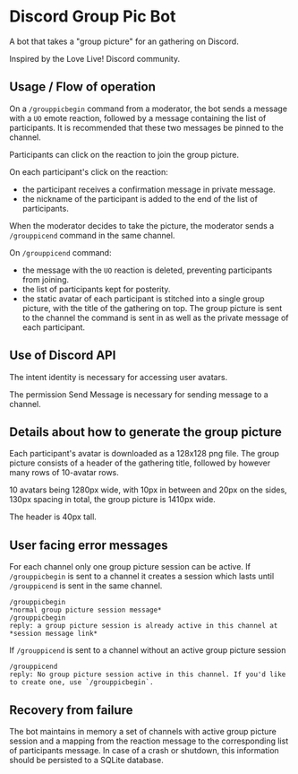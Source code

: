 # Discord Group Pic Bot

A bot that takes a "group picture" for an gathering on Discord.

Inspired by the Love Live! Discord community.

## Usage / Flow of operation

On a `/grouppicbegin` command from a moderator, the bot sends a message with a `UO` emote reaction, followed by a message containing the list of participants. It is recommended that these two messages be pinned to the channel. 

Participants can click on the reaction to join the group picture. 

On each participant's click on the reaction:
- the participant receives a confirmation message in private message. 
- the nickname of the participant is added to the end of the list of participants. 

When the moderator decides to take the picture, the moderator sends a `/grouppicend` command in the same channel.

On `/grouppicend` command:
- the message with the `UO` reaction is deleted, preventing participants from joining. 
- the list of participants kept for posterity. 
- the static avatar of each participant is stitched into a single group picture, with the title of the gathering on top. The group picture is sent to the channel the command is sent in as well as the private message of each participant.

## Use of Discord API

The intent identity is necessary for accessing user avatars.

The permission Send Message is necessary for sending message to a channel.

## Details about how to generate the group picture

Each participant's avatar is downloaded as a 128x128 png file. The group picture consists of a header of the gathering title, followed by however many rows of 10-avatar rows.

10 avatars being 1280px wide, with 10px in between and 20px on the sides, 130px spacing in total, the group picture is 1410px wide.

The header is 40px tall.

## User facing error messages

For each channel only one group picture session can be active. If `/grouppicbegin` is sent to a channel it creates a session which lasts until `/grouppicend` is sent in the same channel.

```
/grouppicbegin
*normal group picture session message*
/grouppicbegin
reply: a group picture session is already active in this channel at *session message link*
```

If `/grouppicend` is sent to a channel without an active group picture session

```
/grouppicend
reply: No group picture session active in this channel. If you'd like to create one, use `/grouppicbegin`.
```

## Recovery from failure

The bot maintains in memory a set of channels with active group picture session and a mapping from the reaction message to the corresponding list of participants message. In case of a crash or shutdown, this information should be persisted to a SQLite database.